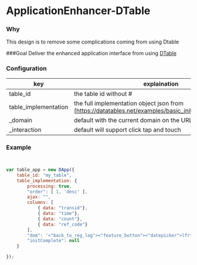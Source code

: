 ApplicationEnhancer-DTable
=================
### Why
This design is to remove some complications coming from using Dtable

###Goal
Deliver the enhanced application interface from using [DTable](https://datatables.net/examples/)


### Configuration
key | explaination 
--- | --- 
table_id | the table id without #
table_implementation | the full implementation object json from [https://datatables.net/examples/basic_init/multi_col_sort.html]
_domain | default with the current domain on the URL bar
_interaction |  default will support click tap and touch

### Example
```javascript


var table_app = new DApp({
    table_id: "my_table",
    table_implementation: {
        processing: true,
        "order": [ 1, 'desc' ],
        ajax: "",
        columns: [
            { data: "transid"},
            { data: "time"},
            { data: "count"},
            { data: "ref_code"}
        ],
        "dom": '<"back_to_reg_log"><"feature_button"><"datepicker">lfrtip',
        "initComplete": null
    }

});
```
